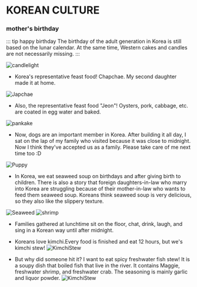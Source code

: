 # KOREAN CULTURE

### mother's birthday
::: tip happy birthday
The birthday of the adult generation in Korea is still based on the lunar calendar. At the same time, Western cakes and candles are not necessarily missing.
:::

![candlelight](../../images/korean-culture/mombirthday/candlelight.png)

- Korea's representative feast food! Chapchae. My second daughter made it at home.

![Japchae](../../images/korean-culture/mombirthday/Japchae.webp)

- Also, the representative feast food "Jeon"! Oysters, pork, cabbage, etc. are coated in egg water and baked.

![pankake](../../images/korean-culture/mombirthday/pankake.webp)

- Now, dogs are an important member in Korea. After building it all day, I sat on the lap of my family who visited because it was close to midnight. Now I think they've accepted us as a family. Please take care of me next time too :D

![Puppy](../../images/korean-culture/mombirthday/Puppy.webp)

- In Korea, we eat seaweed soup on birthdays and after giving birth to children. There is also a story that foreign daughters-in-law who marry into Korea are struggling because of their mother-in-law who wants to feed them seaweed soup. Koreans think seaweed soup is very delicious, so they also like the slippery texture.

![Seaweed](../../images/korean-culture/mombirthday/Seaweed.webp)
![shrimp](../../images/korean-culture/mombirthday/shrimp.webp)

- Families gathered at lunchtime sit on the floor, chat, drink, laugh, and sing in a Korean way until after midnight.
- Koreans love kimchi.Every food is finished and eat 12 hours, but we's kimchi stew!
![KimchiStew](../../images/korean-culture/mombirthday/KimchiStew.jpeg)

- But why did someone hit it? I want to eat spicy freshwater fish stew! It is a soupy dish that boiled fish that live in the river. It contains Maggie, freshwater shrimp, and freshwater crab. The seasoning is mainly garlic and liquor powder.
![KimchiStew](../../images/korean-culture/mombirthday/SpicyFreshwaterFishStew.jpeg)